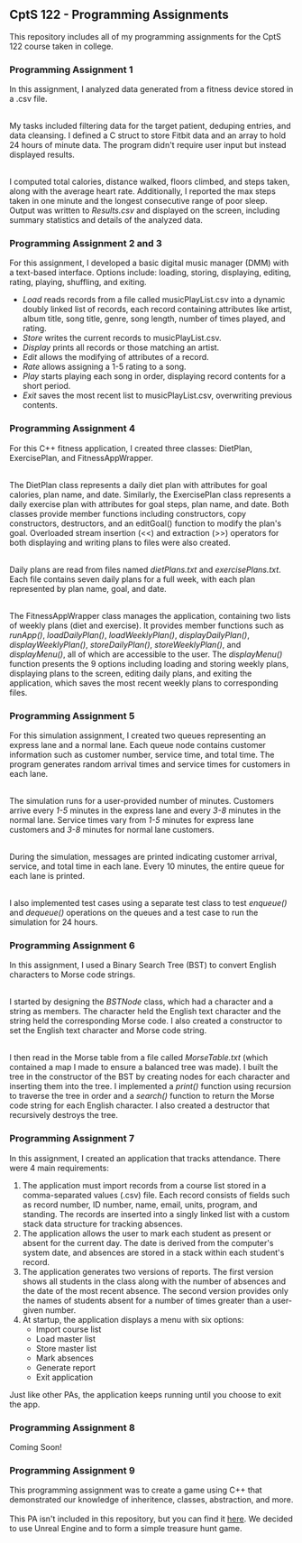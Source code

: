 ## CptS 122 - Programming Assignments
This repository includes all of my programming assignments for the CptS 122 course taken in college.

### Programming Assignment 1
In this assignment, I analyzed data generated from a fitness device stored in a .csv file.<br><br>

My tasks included filtering data for the target patient, deduping entries, and data cleansing. I defined a C struct to store Fitbit data and an array to hold 24 hours of minute data. The program didn't require user input but instead displayed results.<br><br>

I computed total calories, distance walked, floors climbed, and steps taken, along with the average heart rate. Additionally, I reported the max steps taken in one minute and the longest consecutive range of poor sleep. Output was written to _Results.csv_ and displayed on the screen, including summary statistics and details of the analyzed data.

### Programming Assignment 2 and 3
For this assignment, I developed a basic digital music manager (DMM) with a text-based interface. Options include: loading, storing, displaying, editing, rating, playing, shuffling, and exiting.<br>
- _Load_ reads records from a file called musicPlayList.csv into a dynamic doubly linked list of records, each record containing attributes like artist, album title, song title, genre, song length, number of times played, and rating.
- _Store_ writes the current records to musicPlayList.csv.
- _Display_ prints all records or those matching an artist.
- _Edit_ allows the modifying of attributes of a record.
- _Rate_ allows assigning a 1-5 rating to a song.
- _Play_ starts playing each song in order, displaying record contents for a short period.
- _Exit_ saves the most recent list to musicPlayList.csv, overwriting previous contents.

### Programming Assignment 4
For this C++ fitness application, I created three classes: DietPlan, ExercisePlan, and FitnessAppWrapper.<br><br>

The DietPlan class represents a daily diet plan with attributes for goal calories, plan name, and date. Similarly, the ExercisePlan class represents a daily exercise plan with attributes for goal steps, plan name, and date. Both classes provide member functions including constructors, copy constructors, destructors, and an editGoal() function to modify the plan's goal. Overloaded stream insertion (<<) and extraction (>>) operators for both displaying and writing plans to files were also created.<br><br>

Daily plans are read from files named _dietPlans.txt_ and _exercisePlans.txt_. Each file contains seven daily plans for a full week, with each plan represented by plan name, goal, and date.<br><br>

The FitnessAppWrapper class manages the application, containing two lists of weekly plans (diet and exercise). It provides member functions such as _runApp()_, _loadDailyPlan()_, _loadWeeklyPlan()_, _displayDailyPlan()_, _displayWeeklyPlan()_, _storeDailyPlan()_, _storeWeeklyPlan()_, and _displayMenu()_, all of which are accessible to the user. The _displayMenu()_ function presents the 9 options including loading and storing weekly plans, displaying plans to the screen, editing daily plans, and exiting the application, which saves the most recent weekly plans to corresponding files.

### Programming Assignment 5
For this simulation assignment, I created two queues representing an express lane and a normal lane. Each queue node contains customer information such as customer number, service time, and total time. The program generates random arrival times and service times for customers in each lane.<br><br>

The simulation runs for a user-provided number of minutes. Customers arrive every _1-5_ minutes in the express lane and every _3-8_ minutes in the normal lane. Service times vary from _1-5_ minutes for express lane customers and _3-8_ minutes for normal lane customers.<br><br>

During the simulation, messages are printed indicating customer arrival, service, and total time in each lane. Every 10 minutes, the entire queue for each lane is printed.<br><br>

I also implemented test cases using a separate test class to test _enqueue()_ and _dequeue()_ operations on the queues and a test case to run the simulation for 24 hours.

### Programming Assignment 6
In this assignment, I used a Binary Search Tree (BST) to convert English characters to Morse code strings.<br><br>

I started by designing the _BSTNode_ class, which had a character and a string as members. The character held the English text character and the string held the corresponding Morse code. I also created a constructor to set the English text character and Morse code string.<br><br>

I then read in the Morse table from a file called _MorseTable.txt_ (which contained a map I made to ensure a balanced tree was made). I built the tree in the constructor of the BST by creating nodes for each character and inserting them into the tree. I implemented a _print()_ function using recursion to traverse the tree in order and a _search()_ function to return the Morse code string for each English character. I also created a destructor that recursively destroys the tree.

### Programming Assignment 7
In this assignment, I created an application that tracks attendance. There were 4 main requirements:
1. The application must import records from a course list stored in a comma-separated values (.csv) file. Each record consists of fields such as record number, ID number, name, email, units, program, and standing. The records are inserted into a singly linked list with a custom stack data structure for tracking absences.
2. The application allows the user to mark each student as present or absent for the current day. The date is derived from the computer's system date, and absences are stored in a stack within each student's record.
3. The application generates two versions of reports. The first version shows all students in the class along with the number of absences and the date of the most recent absence. The second version provides only the names of students absent for a number of times greater than a user-given number.
4. At startup, the application displays a menu with six options:
    - Import course list
    - Load master list
    - Store master list
    - Mark absences
    - Generate report
    - Exit application

Just like other PAs, the application keeps running until you choose to exit the app.

### Programming Assignment 8
Coming Soon!

### Programming Assignment 9
This programming assignment was to create a game using C++ that demonstrated our knowledge of inheritence, classes, abstraction, and more.<br><br>
This PA isn't included in this repository, but you can find it [here](https://github.com/aryputh/cpts-122-final). We decided to use Unreal Engine and to form a simple treasure hunt game.
